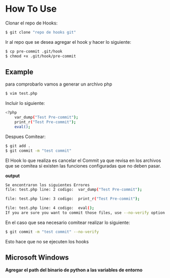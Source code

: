 # How To Use

Clonar el repo de Hooks:

```bash
$ git clone "repo de hooks git"
```

Ir al repo que se desea agregar el hook y hacer lo siguiente:

```bash
$ cp pre-commit .git/hook
$ chmod +x .git/hook/pre-commit
```

## Example

para comprobarlo vamos a generar un archivo php


```bash
$ vim test.php
```

Incluir lo siguiente:

```bash
<?php
    var_dump("Test Pre-commit");
    print_r("Test Pre-commit");
    eval();
```

Despues Comitear:

```bash
$ git add .
$ git commit -m "test commit"
```

El Hook lo que realiza es cancelar el Commit ya que revisa en los archivos que se comitea
si existen las funciones configuradas que no deben pasar.

**output**


```bash
Se encontraron los siguientes Errores
file: test.php line: 2 codigo:  var_dump("Test Pre-commit");

file: test.php line: 3 codigo:  print_r("Test Pre-commit");

file: test.php line: 4 codigo:  eval();
If you are sure you want to commit those files, use --no-verify option
```


En el caso que sea necesario comitear realizar lo siguiente:

```bash
$ git commit -m "test commit" --no-verify
```

Esto hace que no se ejecuten los hooks


## Microsoft Windows

**Agregar el path del binario de python a las variables de entorno**
